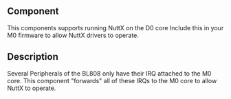 ## Component
This components supports running NuttX on the D0 core
Include this in your M0 firmware to allow NuttX drivers to operate.

## Description
Several Peripherals of the BL808 only have their IRQ attached to the M0 core.
This component "forwards" all of these IRQs to the M0 core to allow NuttX to operate. 
